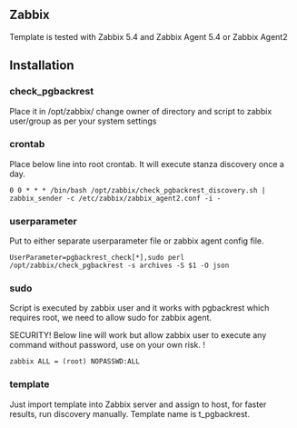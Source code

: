 ## Zabbix

Template is tested with Zabbix 5.4 and Zabbix Agent 5.4 or Zabbix Agent2

## Installation
### check_pgbackrest

Place it in /opt/zabbix/
change owner of directory and script to zabbix user/group as per your system settings

### crontab
Place below line into root crontab. It will execute stanza discovery once a day.

```
0 0 * * * /bin/bash /opt/zabbix/check_pgbackrest_discovery.sh | zabbix_sender -c /etc/zabbix/zabbix_agent2.conf -i -
```

### userparameter
Put to either separate userparameter file or zabbix agent config file.
```
UserParameter=pgbackrest_check[*],sudo perl /opt/zabbix/check_pgbackrest -s archives -S $1 -O json
```

### sudo
Script is executed by zabbix user and it works with pgbackrest which requires root, we need to allow sudo for zabbix agent. 

SECURITY! Below line will work but allow zabbix user to execute any command without password, use on your own risk. !

```
zabbix ALL = (root) NOPASSWD:ALL
```

### template
Just import template into Zabbix server and assign to host, for faster results, run discovery manually.
Template name is t_pgbackrest.